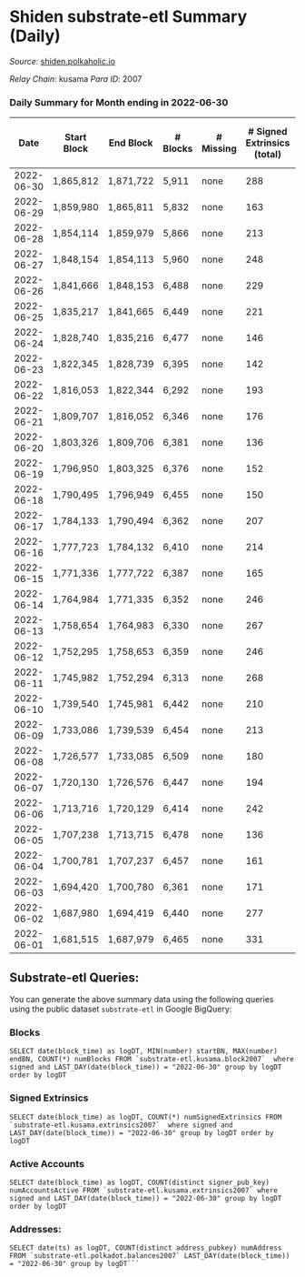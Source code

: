 # Shiden substrate-etl Summary (Daily)

_Source_: [shiden.polkaholic.io](https://shiden.polkaholic.io)

*Relay Chain*: kusama
*Para ID*: 2007



### Daily Summary for Month ending in 2022-06-30


| Date | Start Block | End Block | # Blocks | # Missing | # Signed Extrinsics (total) | # Active Accounts | # Addresses with Balances | # Events | # Transfers | # XCM Transfers In | # XCM Transfers Out |
| ---- | ----------- | --------- | -------- | --------- | --------------------------- | ----------------- | ------------------------- | -------- | ----------- | ------------------ | ------------------- |
| 2022-06-30 | 1,865,812 | 1,871,722 | 5,911 | none | 288 | 210 | 554,344 | 62,692 | 7,121 ($66,345.63) |   |   |
| 2022-06-29 | 1,859,980 | 1,865,811 | 5,832 | none | 163 | 87 |  | 53,170 | 6,526 ($70,150.11) |   |   |
| 2022-06-28 | 1,854,114 | 1,859,979 | 5,866 | none | 213 | 104 |  | 58,306 | 7,120 ($163,266) |   | 1 ($27.16) |
| 2022-06-27 | 1,848,154 | 1,854,113 | 5,960 | none | 248 | 120 |  | 63,106 | 7,941 ($212,373) | 4 ($0.20) | 4 ($11.16) |
| 2022-06-26 | 1,841,666 | 1,848,153 | 6,488 | none | 229 | 114 |  | 66,458 | 7,892 ($423,861) |   |   |
| 2022-06-25 | 1,835,217 | 1,841,665 | 6,449 | none | 221 | 117 |  | 65,563 | 8,009 ($691,914) | 2 ($23.67) | 2 ($11.38) |
| 2022-06-24 | 1,828,740 | 1,835,216 | 6,477 | none | 146 | 85 |  | 61,560 | 7,402 ($397,926) | 6 ($64.37) | 9 ($53.28) |
| 2022-06-23 | 1,822,345 | 1,828,739 | 6,395 | none | 142 | 83 |  | 54,487 | 6,814 ($26,849.93) | 1 ($15.97) | 3 ($5.91) |
| 2022-06-22 | 1,816,053 | 1,822,344 | 6,292 | none | 193 | 89 |  | 61,791 | 7,239 ($23,226.77) |   | 1 ($0.0006) |
| 2022-06-21 | 1,809,707 | 1,816,052 | 6,346 | none | 176 | 100 |  | 58,005 | 7,056 ($391,169) |   |   |
| 2022-06-20 | 1,803,326 | 1,809,706 | 6,381 | none | 136 | 79 |  | 58,911 | 7,105 ($639,556) |   |   |
| 2022-06-19 | 1,796,950 | 1,803,325 | 6,376 | none | 152 | 95 |  | 61,975 | 7,268 ($151,960) |   |   |
| 2022-06-18 | 1,790,495 | 1,796,949 | 6,455 | none | 150 | 86 |  | 96,111 | 9,128 ($461,991) |   |   |
| 2022-06-17 | 1,784,133 | 1,790,494 | 6,362 | none | 207 | 118 |  | 68,985 | 7,251 ($511,524) |   |   |
| 2022-06-16 | 1,777,723 | 1,784,132 | 6,410 | none | 214 | 158 |  | 70,057 | 7,848 ($115,301) |   |   |
| 2022-06-15 | 1,771,336 | 1,777,722 | 6,387 | none | 165 | 92 |  | 89,729 | 8,669 ($21,866.80) |   |   |
| 2022-06-14 | 1,764,984 | 1,771,335 | 6,352 | none | 246 | 107 |  | 87,503 | 8,007 ($84,073.02) | 1 ($0.48) |   |
| 2022-06-13 | 1,758,654 | 1,764,983 | 6,330 | none | 267 | 127 |  | 88,666 | 8,064 ($148,670) | 1 ($2,647.07) |   |
| 2022-06-12 | 1,752,295 | 1,758,653 | 6,359 | none | 246 | 109 |  | 72,655 | 8,147 ($83,793.49) |   |   |
| 2022-06-11 | 1,745,982 | 1,752,294 | 6,313 | none | 268 | 75 |  | 67,864 | 7,486 ($112,961) |   |   |
| 2022-06-10 | 1,739,540 | 1,745,981 | 6,442 | none | 210 | 88 |  | 56,576 | 7,100 ($66,623.45) |   |   |
| 2022-06-09 | 1,733,086 | 1,739,539 | 6,454 | none | 213 | 90 |  | 54,250 | 6,713 ($19,740.60) |   |   |
| 2022-06-08 | 1,726,577 | 1,733,085 | 6,509 | none | 180 | 102 | 551,398 | 58,712 | 6,747 ($30,990.19) |   |   |
| 2022-06-07 | 1,720,130 | 1,726,576 | 6,447 | none | 194 | 109 |  | 59,983 | 6,830 ($98,788.71) |   |   |
| 2022-06-06 | 1,713,716 | 1,720,129 | 6,414 | none | 242 | 129 |  | 70,413 | 8,629 ($137,038) |   |   |
| 2022-06-05 | 1,707,238 | 1,713,715 | 6,478 | none | 136 | 78 |  | 98,481 | 7,026 ($85,241.20) |   |   |
| 2022-06-04 | 1,700,781 | 1,707,237 | 6,457 | none | 161 | 93 |  | 105,215 | 6,699 ($54,576.23) |   |   |
| 2022-06-03 | 1,694,420 | 1,700,780 | 6,361 | none | 171 | 106 |  | 53,670 | 6,774 ($315,090) |   |   |
| 2022-06-02 | 1,687,980 | 1,694,419 | 6,440 | none | 277 | 145 |  | 51,738 | 6,630 ($80,213.16) | 4 ($19.05) |   |
| 2022-06-01 | 1,681,515 | 1,687,979 | 6,465 | none | 331 | 159 |  | 75,122 | 8,165 ($287,011) |   |   |

## Substrate-etl Queries:
You can generate the above summary data using the following queries using the public dataset `substrate-etl` in Google BigQuery:


### Blocks
```
SELECT date(block_time) as logDT, MIN(number) startBN, MAX(number) endBN, COUNT(*) numBlocks FROM `substrate-etl.kusama.block2007`  where signed and LAST_DAY(date(block_time)) = "2022-06-30" group by logDT order by logDT
```


### Signed Extrinsics
```
SELECT date(block_time) as logDT, COUNT(*) numSignedExtrinsics FROM `substrate-etl.kusama.extrinsics2007`  where signed and LAST_DAY(date(block_time)) = "2022-06-30" group by logDT order by logDT
```


### Active Accounts
```
SELECT date(block_time) as logDT, COUNT(distinct signer_pub_key) numAccountsActive FROM `substrate-etl.kusama.extrinsics2007` where signed and LAST_DAY(date(block_time)) = "2022-06-30" group by logDT order by logDT
```


### Addresses:
```
SELECT date(ts) as logDT, COUNT(distinct address_pubkey) numAddress FROM `substrate-etl.polkadot.balances2007` LAST_DAY(date(block_time)) = "2022-06-30" group by logDT```


